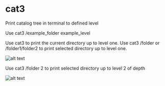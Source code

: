# cat3
Print catalog tree in terminal to defined level

Use cat3 /example_folder example_level

Use cat3 to print  the current directory up to level one.
Use cat3 /folder or /folder1/folder2 to print selected directory up to level one.

![alt text](https://github.com/lordshtein/cat3/blob/master/images/example2.jpg "Example 1")

Use cat3 /folder 2 to print  selected directory up to level 2 of depth
 
 ![alt text](https://github.com/lordshtein/cat3/blob/master/images/example1.jpg "Example 2")